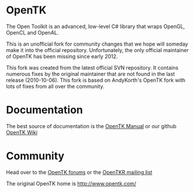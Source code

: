 OpenTK
======

The Open Toolkit is an advanced, low-level C# library that wraps OpenGL, OpenCL and OpenAL. 

This is an unofficial fork for community changes that we hope will someday make it into the official repository. Unfortunately, the only official maintainer of OpenTK has been missing since early 2012.

This fork was created from the latest official SVN repository. It contains numerous fixes by the original maintainer that are not found in the last release (2010-10-06). This fork is based on AndyKorth's OpenTK fork with lots of fixes from all over the community. 

Documentation
=============

The best source of documentation is the [OpenTK Manual](http://www.opentk.com/doc) or our github [OpenTK Wiki](https://github.com/jeske/opentk/wiki/..-OpenTKR-Wiki)

Community
=========

Head over to the [OpenTK forums](http://www.opentk.com/forum) or the [OpenTKR mailing list](https://groups.google.com/group/opentkr-dev)

The original OpenTK home is http://www.opentk.com/

